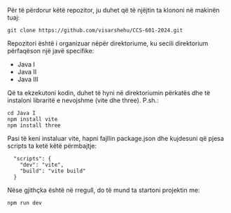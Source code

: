 Për të përdorur këtë repozitor, ju duhet që të njëjtin ta klononi në makinën tuaj:

```
git clone https://github.com/visarshehu/CCS-601-2024.git
```

Repozitori është i organizuar nëpër direktoriume, ku secili direktorium përfaqëson një javë specifike:

- Java I
- Java II
- Java III

Që ta ekzekutoni kodin, duhet të hyni në direktoriumin përkatës dhe të instaloni libraritë e nevojshme (vite dhe three). P.sh.:

```
cd Java I
npm install vite
npm install three
```

Pasi të keni instaluar vite, hapni fajllin package.json dhe kujdesuni që pjesa scripts ta ketë këtë përmbajtje:

```
  "scripts": {
    "dev": "vite",
    "build": "vite build"
  }
```

Nëse gjithçka është në rregull, do të mund ta startoni projektin me:

```
npm run dev
```